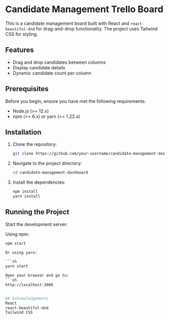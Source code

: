 # Candidate Management Trello Board

This is a candidate management board built with React and `react-beautiful-dnd` for drag-and-drop functionality. The project uses Tailwind CSS for styling.

## Features

- Drag and drop candidates between columns
- Display candidate details
- Dynamic candidate count per column

## Prerequisites

Before you begin, ensure you have met the following requirements:

- Node.js (>= 12.x)
- npm (>= 6.x) or yarn (>= 1.22.x)

## Installation

1. Clone the repository:

   ```sh
   git clone https://github.com/your-username/candidate-management-dashboard.git

2. Navigate to the project directory:

   ```sh
   cd candidate-management-dashboard
   
3. Install the dependencies:
   ```sh
   npm install
   yarn install

## Running the Project
Start the development server:

Using npm:

```sh
npm start

Or using yarn:

```sh
yarn start

Open your browser and go to:
```sh
http://localhost:3000


## Acknowledgements
React
react-beautiful-dnd
Tailwind CSS
